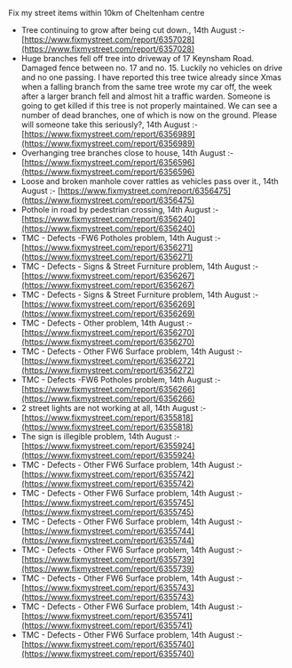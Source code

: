 Fix my street items within 10km of Cheltenham centre

<!-- fix_marker starts -->

- Tree continuing to grow after being cut down., 14th August :- [https://www.fixmystreet.com/report/6357028](https://www.fixmystreet.com/report/6357028)
- Huge branches fell off tree into driveway of 17 Keynsham Road. Damaged fence between no. 17 and no. 15. Luckily no vehicles on drive and no one passing. I have reported this tree twice already since Xmas when a falling branch from the same tree wrote my car off, the week after a larger branch fell and almost hit a traffic warden. Someone is going to get killed if this tree is not properly maintained. We can see a number of dead branches, one of which is now on the ground. Please will someone take this seriously?, 14th August :- [https://www.fixmystreet.com/report/6356989](https://www.fixmystreet.com/report/6356989)
- Overhanging tree branches close to house, 14th August :- [https://www.fixmystreet.com/report/6356596](https://www.fixmystreet.com/report/6356596)
- Loose and broken manhole cover rattles as vehicles pass over it., 14th August :- [https://www.fixmystreet.com/report/6356475](https://www.fixmystreet.com/report/6356475)
- Pothole in road by pedestrian crossing, 14th August :- [https://www.fixmystreet.com/report/6356240](https://www.fixmystreet.com/report/6356240)
- TMC - Defects -FW6 Potholes problem, 14th August :- [https://www.fixmystreet.com/report/6356271](https://www.fixmystreet.com/report/6356271)
- TMC - Defects - Signs & Street Furniture problem, 14th August :- [https://www.fixmystreet.com/report/6356267](https://www.fixmystreet.com/report/6356267)
- TMC - Defects - Signs & Street Furniture problem, 14th August :- [https://www.fixmystreet.com/report/6356269](https://www.fixmystreet.com/report/6356269)
- TMC - Defects - Other problem, 14th August :- [https://www.fixmystreet.com/report/6356270](https://www.fixmystreet.com/report/6356270)
- TMC - Defects - Other FW6  Surface problem, 14th August :- [https://www.fixmystreet.com/report/6356272](https://www.fixmystreet.com/report/6356272)
- TMC - Defects -FW6 Potholes problem, 14th August :- [https://www.fixmystreet.com/report/6356266](https://www.fixmystreet.com/report/6356266)
- 2 street lights are not working at all, 14th August :- [https://www.fixmystreet.com/report/6355818](https://www.fixmystreet.com/report/6355818)
- The sign is illegible problem, 14th August :- [https://www.fixmystreet.com/report/6355924](https://www.fixmystreet.com/report/6355924)
- TMC - Defects - Other FW6  Surface problem, 14th August :- [https://www.fixmystreet.com/report/6355742](https://www.fixmystreet.com/report/6355742)
- TMC - Defects - Other FW6  Surface problem, 14th August :- [https://www.fixmystreet.com/report/6355745](https://www.fixmystreet.com/report/6355745)
- TMC - Defects - Other FW6  Surface problem, 14th August :- [https://www.fixmystreet.com/report/6355744](https://www.fixmystreet.com/report/6355744)
- TMC - Defects - Other FW6  Surface problem, 14th August :- [https://www.fixmystreet.com/report/6355739](https://www.fixmystreet.com/report/6355739)
- TMC - Defects - Other FW6  Surface problem, 14th August :- [https://www.fixmystreet.com/report/6355743](https://www.fixmystreet.com/report/6355743)
- TMC - Defects - Other FW6  Surface problem, 14th August :- [https://www.fixmystreet.com/report/6355741](https://www.fixmystreet.com/report/6355741)
- TMC - Defects - Other FW6  Surface problem, 14th August :- [https://www.fixmystreet.com/report/6355740](https://www.fixmystreet.com/report/6355740)

<!-- fix_marker ends -->